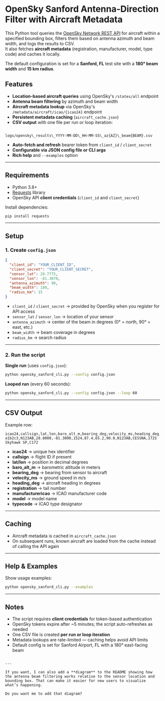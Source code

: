 # OpenSky Sanford Antenna-Direction Filter with Aircraft Metadata

This Python tool queries the [OpenSky Network REST API](https://opensky-network.org/apidoc/rest.html) for aircraft within a specified bounding box, filters them based on antenna azimuth and beam width, and logs the results to CSV.  
It also fetches **aircraft metadata** (registration, manufacturer, model, type code) and caches it locally.

The default configuration is set for a **Sanford, FL** test site with a **180° beam width** and **15 km radius**.

## Features
- **Location-based aircraft queries** using OpenSky's `/states/all` endpoint
- **Antenna beam filtering** by azimuth and beam width
- **Aircraft metadata lookup** via OpenSky's `/metadata/aircraft/icao/{icao24}` endpoint
- **Persistent metadata caching** (`aircraft_cache.json`)
- **CSV output** with one file per run or loop iteration:
```

logs/opensky\_results\_YYYY-MM-DD\_HH-MM-SS\_az{AZ}\_beam{BEAM}.csv

````
- **Auto-fetch and refresh** bearer token from `client_id` / `client_secret`
- **Configurable via JSON config file or CLI args**
- **Rich help** and `--examples` option

---

## Requirements

- Python 3.8+
- [Requests](https://pypi.org/project/requests/) library
- OpenSky API **client credentials** (`client_id` and `client_secret`)

Install dependencies:
```bash
pip install requests
````

---

## Setup

### 1. Create `config.json`

```json
{
  "client_id": "YOUR_CLIENT_ID",
  "client_secret": "YOUR_CLIENT_SECRET",
  "sensor_lat": 28.7775,
  "sensor_lon": -81.3070,
  "antenna_azimuth": 90,
  "beam_width": 180,
  "radius_km": 15
}
```

* `client_id` / `client_secret` → provided by OpenSky when you register for API access
* `sensor_lat` / `sensor_lon` → location of your sensor
* `antenna_azimuth` → center of the beam in degrees (0° = north, 90° = east, etc.)
* `beam_width` → beam coverage in degrees
* `radius_km` → search radius

---

### 2. Run the script

**Single run** (uses `config.json`):

```bash
python opensky_sanford_cli.py --config config.json
```

**Looped run** (every 60 seconds):

```bash
python opensky_sanford_cli.py --config config.json --loop 60
```

---

## CSV Output

Example row:

```csv
icao24,callsign,lat,lon,baro_alt_m,bearing_deg,velocity_ms,heading_deg,registration,manufacturericao,model,typecode
a1b2c3,N123AB,28.8000,-81.3000,1524,87.4,65.2,90.0,N123AB,CESSNA,172S Skyhawk SP,C172
```

* **icao24** → unique hex identifier
* **callsign** → flight ID if present
* **lat/lon** → position in decimal degrees
* **baro\_alt\_m** → barometric altitude in meters
* **bearing\_deg** → bearing from sensor to aircraft
* **velocity\_ms** → ground speed in m/s
* **heading\_deg** → aircraft heading in degrees
* **registration** → tail number
* **manufacturericao** → ICAO manufacturer code
* **model** → model name
* **typecode** → ICAO type designator

---

## Caching

* Aircraft metadata is cached in `aircraft_cache.json`
* On subsequent runs, known aircraft are loaded from the cache instead of calling the API again

---

## Help & Examples

Show usage examples:

```bash
python opensky_sanford_cli.py --examples
```

---

## Notes

* The script requires **client credentials** for token-based authentication
* OpenSky tokens expire after \~5 minutes; the script auto-refreshes as needed
* One CSV file is created **per run or loop iteration**
* Metadata lookups are rate-limited — caching helps avoid API limits
* Default config is set for Sanford Airport, FL with a 180° east-facing beam

```

---

If you want, I can also add a **diagram** to the README showing how the antenna beam filtering works relative to the sensor location and bounding box. That can make it easier for new users to visualize what’s happening.  

Do you want me to add that diagram?
```

